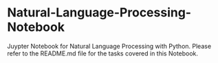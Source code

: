 # Natural-Language-Processing-Notebook
Juypter Notebook for Natural Language Processing with Python. Please refer to the README.md file for the tasks covered in this Notebook.

